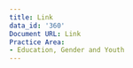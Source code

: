 ```yaml
---
title: Link
data_id: '360'
Document URL: Link
Practice Area:
- Education, Gender and Youth
---
```


